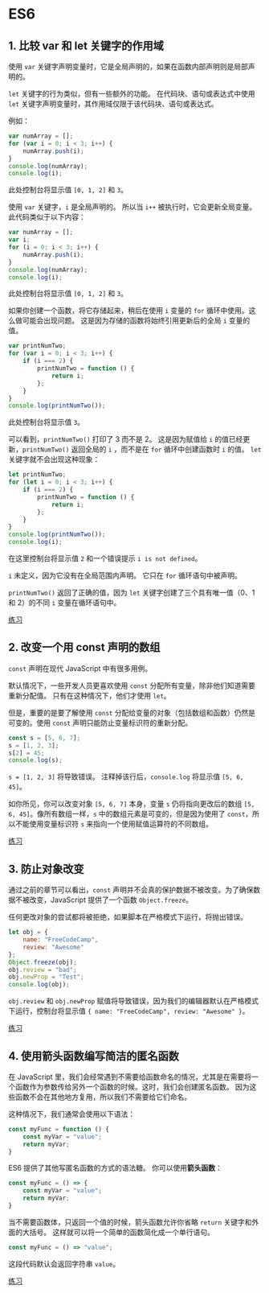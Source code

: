 # ES6

## 1. 比较 var 和 let 关键字的作用域

使用 `var` 关键字声明变量时，它是全局声明的，如果在函数内部声明则是局部声明的。

`let` 关键字的行为类似，但有一些额外的功能。 在代码块、语句或表达式中使用 `let` 关键字声明变量时，其作用域仅限于该代码块、语句或表达式。

例如：

```javascript
var numArray = [];
for (var i = 0; i < 3; i++) {
    numArray.push(i);
}
console.log(numArray);
console.log(i);
```

此处控制台将显示值 `[0, 1, 2]` 和 `3`。

使用 `var` 关键字，`i` 是全局声明的。 所以当 `i++` 被执行时，它会更新全局变量。 此代码类似于以下内容：

```javascript
var numArray = [];
var i;
for (i = 0; i < 3; i++) {
    numArray.push(i);
}
console.log(numArray);
console.log(i);
```

此处控制台将显示值 `[0, 1, 2]` 和 `3`。

如果你创建一个函数，将它存储起来，稍后在使用 `i` 变量的 `for` 循环中使用。这么做可能会出现问题。
这是因为存储的函数将始终引用更新后的全局 `i` 变量的值。

```javascript
var printNumTwo;
for (var i = 0; i < 3; i++) {
    if (i === 2) {
        printNumTwo = function () {
            return i;
        };
    }
}
console.log(printNumTwo());
```

此处控制台将显示值 `3`。

可以看到，`printNumTwo()` 打印了 3 而不是 2。 这是因为赋值给 `i` 的值已经更新，`printNumTwo()` 返回全局的 `i`
，而不是在 `for` 循环中创建函数时 `i` 的值。 `let` 关键字就不会出现这种现象：

```javascript
let printNumTwo;
for (let i = 0; i < 3; i++) {
    if (i === 2) {
        printNumTwo = function () {
            return i;
        };
    }
}
console.log(printNumTwo());
console.log(i);
```

在这里控制台将显示值 `2` 和一个错误提示 `i is not defined`。

`i` 未定义，因为它没有在全局范围内声明。 它只在 `for` 循环语句中被声明。

`printNumTwo()` 返回了正确的值，因为 `let` 关键字创建了三个具有唯一值（0、1 和 2）的不同 `i` 变量在循环语句中。

[练习](./scopeOfVarAndLet.js)

## 2. 改变一个用 const 声明的数组

`const` 声明在现代 JavaScript 中有很多用例。

默认情况下，一些开发人员更喜欢使用 `const` 分配所有变量，除非他们知道需要重新分配值。 只有在这种情况下，他们才使用 `let`。

但是，重要的是要了解使用 `const` 分配给变量的对象（包括数组和函数）仍然是可变的。使用 `const` 声明只能防止变量标识符的重新分配。

```javascript
const s = [5, 6, 7];
s = [1, 2, 3];
s[2] = 45;
console.log(s);
```

`s = [1, 2, 3]` 将导致错误。 注释掉该行后，`console.log` 将显示值 `[5, 6, 45]`。

如你所见，你可以改变对象 `[5, 6, 7]` 本身，变量 `s` 仍将指向更改后的数组 `[5, 6, 45]`。像所有数组一样，`s`
中的数组元素是可变的，但是因为使用了 `const`，所以不能使用变量标识符 `s` 来指向一个使用赋值运算符的不同数组。

[练习](./changeArrayOfConst.js)

## 3. 防止对象改变

通过之前的章节可以看出，`const` 声明并不会真的保护数据不被改变。为了确保数据不被改变，JavaScript
提供了一个函数 `Object.freeze`。

任何更改对象的尝试都将被拒绝，如果脚本在严格模式下运行，将抛出错误。

```javascript
let obj = {
    name: "FreeCodeCamp",
    review: "Awesome"
};
Object.freeze(obj);
obj.review = "bad";
obj.newProp = "Test";
console.log(obj); 
```

`obj.review` 和 `obj.newProp`
赋值将导致错误，因为我们的编辑器默认在严格模式下运行，控制台将显示值 `{ name: "FreeCodeCamp", review: "Awesome" }`。

[练习](./preventObjectChange.js)

## 4. 使用箭头函数编写简洁的匿名函数

在 JavaScript 里，我们会经常遇到不需要给函数命名的情况，尤其是在需要将一个函数作为参数传给另外一个函数的时候。这时，我们会创建匿名函数。
因为这些函数不会在其他地方复用，所以我们不需要给它们命名。

这种情况下，我们通常会使用以下语法：

```javascript
const myFunc = function () {
    const myVar = "value";
    return myVar;
}
```

ES6 提供了其他写匿名函数的方式的语法糖。 你可以使用**箭头函数**：

```javascript
const myFunc = () => {
    const myVar = "value";
    return myVar;
}
```

当不需要函数体，只返回一个值的时候，箭头函数允许你省略 `return` 关键字和外面的大括号。 这样就可以将一个简单的函数简化成一个单行语句。

```javascript
const myFunc = () => "value";
```

这段代码默认会返回字符串 `value`。

[练习](./arrowFunction.js)